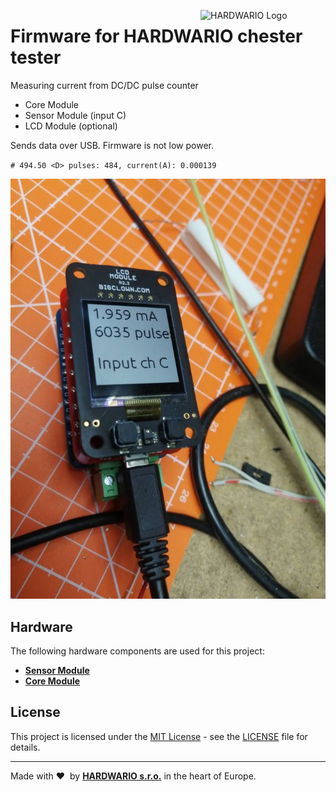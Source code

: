 <a href="https://www.hardwario.com/"><img src="https://www.hardwario.com/ci/assets/hw-logo.svg" width="200" alt="HARDWARIO Logo" align="right"></a>

# Firmware for HARDWARIO chester tester

Measuring current from DC/DC pulse counter

- Core Module
- Sensor Module (input C)
- LCD Module (optional)

Sends data over USB. Firmware is not low power.

`# 494.50 <D> pulses: 484, current(A): 0.000139`

![](lcd.jpg)

## Hardware

The following hardware components are used for this project:

* **[Sensor Module](https://shop.bigclown.com/sensor-module)**
* **[Core Module](https://shop.bigclown.com/core-module)**

## License

This project is licensed under the [MIT License](https://opensource.org/licenses/MIT/) - see the [LICENSE](LICENSE) file for details.

---

Made with &#x2764;&nbsp; by [**HARDWARIO s.r.o.**](https://www.hardwario.com/) in the heart of Europe.
